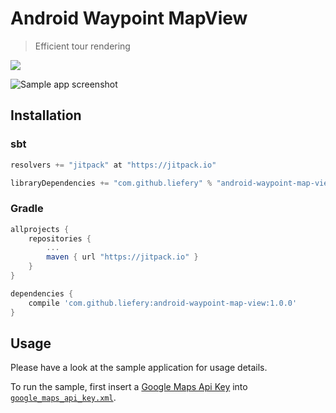 # Android Waypoint MapView

> Efficient tour rendering

[![](https://jitpack.io/v/liefery/android-waypoint-map-view.svg)](https://jitpack.io/#liefery/android-stop-badge)

![Sample app screenshot](https://liefery.github.io/android-waypoint-map-view/screenshot.png)

## Installation

### sbt

```scala
resolvers += "jitpack" at "https://jitpack.io"

libraryDependencies += "com.github.liefery" % "android-waypoint-map-view" % "1.0.0"
```

### Gradle

```groovy
allprojects {
    repositories {
        ...
        maven { url "https://jitpack.io" }
    }
}

dependencies {
    compile 'com.github.liefery:android-waypoint-map-view:1.0.0'
}
```

## Usage

Please have a look at the sample application for usage details.

To run the sample, first insert a [Google Maps Api Key][1] into [`google_maps_api_key.xml`][2].

[1]: https://developers.google.com/maps/documentation/android-api/signup
[2]: https://github.com/liefery/android-waypoint-map-view/blob/master/sample/src/main/res/values/google_maps_api_key.xml